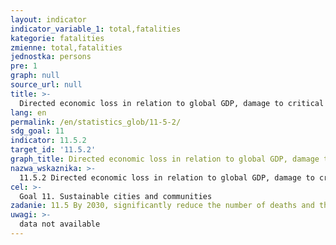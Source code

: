 ```yaml
---
layout: indicator
indicator_variable_1: total,fatalities
kategorie: fatalities
zmienne: total,fatalities
jednostka: persons
pre: 1
graph: null
source_url: null
title: >-
  Directed economic loss in relation to global GDP, damage to critical infrastructure and number of disruptions to basic services, attributed ot disasters
lang: en
permalink: /en/statistics_glob/11-5-2/
sdg_goal: 11
indicator: 11.5.2
target_id: '11.5.2'
graph_title: Directed economic loss in relation to global GDP, damage to critical infrastructure and number of disruptions to basic services, attributed ot disasters
nazwa_wskaznika: >-
  11.5.2 Directed economic loss in relation to global GDP, damage to critical infrastructure and number of disruptions to basic services, attributed ot disasters
cel: >-
  Goal 11. Sustainable cities and communities
zadanie: 11.5 By 2030, significantly reduce the number of deaths and the number of people affected and substantially decrease the direct economic losses relative to global gross domestic product caused by disasters, including water-related disasters, with a focus on protecting the poor and people in vulnerable situations
uwagi: >-
  data not available
---
```

